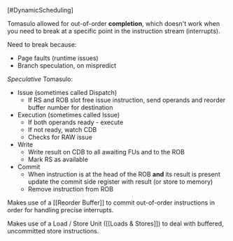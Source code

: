 [#DynamicScheduling]

Tomasulo allowed for out-of-order **completion**, which doesn't work when you need to break at a specific point in the instruction stream (interrupts).

Need to break because:
- Page faults (runtime issues)
- Branch speculation, on mispredict


*Speculative* Tomasulo:
- Issue (sometimes called Dispatch)
	- If RS and ROB slot free issue instruction, send operands and reorder buffer number for destination
- Execution (sometimes called Issue)
	- If both operands ready - execute
	- If not ready, watch CDB
	- Checks for RAW issue
- Write
	- Write result on CDB to all awaiting FUs and to the ROB
	- Mark RS as available
- Commit
	- When instruction is at the head of the ROB **and** its result is present update the commit side register with result (or store to memory)
	- Remove instruction from ROB


Makes use of a [[Reorder Buffer]] to commit out-of-order instructions in order for handling precise interrupts.

Makes use of a Load / Store Unit ([[Loads & Stores]]) to deal with buffered, uncommitted store instructions.



